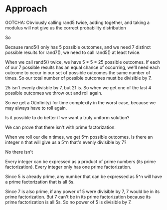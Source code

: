 # Approach

GOTCHA: Obviously calling rand5 twice, adding together, and taking a modulus will not give us the correct probability distribution

So

Because rand5() only has 5 possible outcomes, and we need 7 distinct possible results for rand7(), we need to call rand5() at least twice.

When we call rand5() twice, we have 5 * 5 = 25 possible outcomes. If each of our 7 possible results has an equal chance of occurring, we'll need each outcome
to occur in our set of possible outcomes the same number of times. So our total number of possible outcomes must be divisible by 7.

25 isn't evenly divisble by 7, but 21 is. So when we get one of the last 4 possible outcomes we throw out and roll again.


So we get a O(infinity) for time complexity in the worst case, because we may always have to roll again.

Is it possible to do better if we want a truly uniform solution?

We can prove that there isn't with prime factorization:

When we roll our die n times, we get 5^n possible outcomes. Is there an integer n that will give us a 5^n that's evenly divisible by 7?

No there isn't

Every integer can be expressed as a product of prime numbers (its prime factorization). Every integer only has one prime factorization.

Since 5 is already prime, any number that can be expressed as 5^n will have a prime factorization that is all 5s.

Since 7 is also prime, if any power of 5 were divisible by 7, 7 would be in its prime factorization. But 7 can't be in its prime factorization because its prime factorization is all 5s.
So no power of 5 is divisible by 7.
